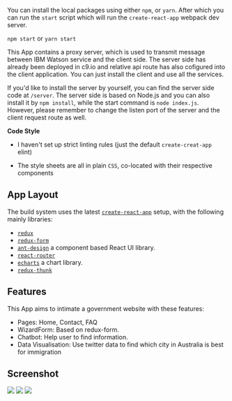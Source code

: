 You can install the local packages using either `npm`, or `yarn`. After which
you can run the `start` script which will run the `create-react-app` webpack
dev server.

`npm start` or `yarn start`

This App contains a proxy server, which is used to transmit message between IBM Watson service and the client side. The server side has already been deployed in c9.io and relative api route has also cofigured into the client application. You can just install the client and use all the services.

If you'd like to install the server by yourself, you can find the server side code at `/server`. The server side is based on Node.js and you can also install it by `npm install`, while the start command is `node index.js`. However, please remember to change the listen port of the server and the client request route as well.

**Code Style**

* I haven't set up strict linting rules (just the default `create-creat-app` elint)

* The style sheets are all in plain `CSS`, co-located with their respective components

## App Layout

The build system uses the latest
[`create-react-app`](https://github.com/facebookincubator/create-react-app)
setup, with the following mainly libraries:

* [`redux`](https://redux.js.org/)
* [`redux-form`](https://github.com/erikras/redux-form)
* [`ant-design`](https://github.com/ant-design/ant-design) a component based React UI library.
* [`react-router`](https://github.com/ReactTraining/react-router)
* [`echarts`](http://echarts.baidu.com/) a chart library.
* [`redux-thunk`](https://docs.slatejs.org/)

## Features

This App aims to intimate a government website with these features:

* Pages: Home, Contact, FAQ
* WizardForm: Based on redux-form.
* Chatbot: Help user to find information.
* Data Visualisation: Use twitter data to find which city in Australia is best for immigration

## Screenshot

<img src="https://australiamark.com.au/wp-content/uploads/2017/12/datav.png">
<img src="https://australiamark.com.au/wp-content/uploads/2017/12/Homepage.png">
<img src="https://australiamark.com.au/wp-content/uploads/2017/12/Screen-Shot-2017-12-20-at-12.41.27-AM.png">
